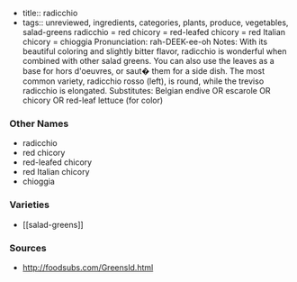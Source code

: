 - title:: radicchio
- tags:: unreviewed, ingredients, categories, plants, produce, vegetables, salad-greens
radicchio = red chicory = red-leafed chicory = red Italian chicory = chioggia Pronunciation: rah-DEEK-ee-oh Notes: With its beautiful coloring and slightly bitter flavor, radicchio is wonderful when combined with other salad greens. You can also use the leaves as a base for hors d'oeuvres, or saut� them for a side dish. The most common variety, radicchio rosso (left), is round, while the treviso radicchio is elongated. Substitutes: Belgian endive OR escarole OR chicory OR red-leaf lettuce (for color)

### Other Names

* radicchio
* red chicory
* red-leafed chicory
* red Italian chicory
* chioggia

### Varieties

* [[salad-greens]]

### Sources
* http://foodsubs.com/Greensld.html
